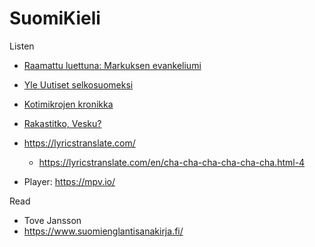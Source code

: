 # SuomiKieli

Listen 

- [Raamattu luettuna: Markuksen evankeliumi](https://areena.yle.fi/podcastit/1-50828140)
- [Yle Uutiset selkosuomeksi](https://areena.yle.fi/podcastit/1-50309762)
- [Kotimikrojen kronikka](https://areena.yle.fi/podcastit/1-50911581)
- [Rakastitko, Vesku?](https://areena.yle.fi/podcastit/1-65880497)
- https://lyricstranslate.com/
  - https://lyricstranslate.com/en/cha-cha-cha-cha-cha-cha.html-4

- Player: https://mpv.io/

Read

- Tove Jansson
- https://www.suomienglantisanakirja.fi/
